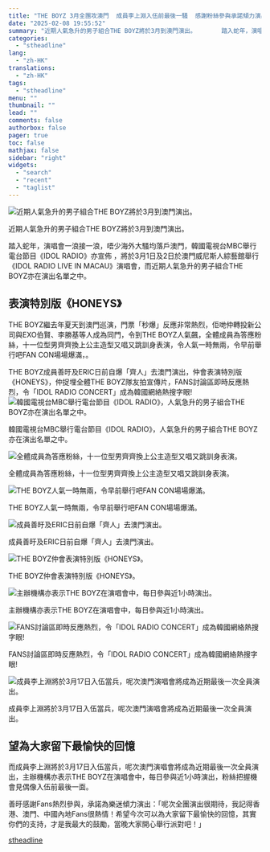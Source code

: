 ```yaml
---
title: "THE BOYZ 3月全團攻澳門  成員李上淵入伍前最後一騷  感謝粉絲參與承諾傾力演出"
date: "2025-02-08 19:55:52"
summary: "近期人氣急升的男子組合THE BOYZ將於3月到澳門演出。       踏入蛇年，演唱會一浪..."
categories:
  - "stheadline"
lang:
  - "zh-HK"
translations:
  - "zh-HK"
tags:
  - "stheadline"
menu: ""
thumbnail: ""
lead: ""
comments: false
authorbox: false
pager: true
toc: false
mathjax: false
sidebar: "right"
widgets:
  - "search"
  - "recent"
  - "taglist"
---
```


![近期人氣急升的男子組合THE BOYZ將於3月到澳門演出。](https://image.stheadline.com/f/680p0/0x0/100/none/d36bdc026870124adaa8ec37786cbb9b/stheadline/inewsmedia/20250208/_2025020819270854351.jpg)

近期人氣急升的男子組合THE BOYZ將於3月到澳門演出。




踏入蛇年，演唱會一浪接一浪，唔少海外大騷均落戶澳門，韓國電視台MBC舉行電台節目《IDOL RADIO》亦宣佈 ，將於3月1日及2日於澳門威尼斯人綜藝館舉行《IDOL RADIO LIVE IN MACAU》演唱會，而近期人氣急升的男子組合THE BOYZ亦在演出名單之中。

表演特別版《HONEYS》
-------------

THE BOYZ繼去年夏天到澳門巡演，門票「秒爆」反應非常熱烈，佢哋仲轉投新公司與EXO伯賢、李勝基等人成為同門，令到THE BOYZ人氣飆，全體成員為答應粉絲，十一位型男齊齊換上公主造型又唱又跳訓身表演，令人氣一時無兩，令早前舉行吧FAN CON場場爆滿，。

THE BOYZ成員善旴及ERIC日前自爆「齊人」去澳門演出，仲會表演特別版《HONEYS》，仲捉埋全體THE BOYZ隊友拍宣傳片，FANS討論區即時反應熱烈，令「IDOL RADIO CONCERT」成為韓國網絡熱搜字眼!
 ![韓國電視台MBC舉行電台節目《IDOL RADIO》，人氣急升的男子組合THE BOYZ亦在演出名單之中。](https://image.hkhl.hk/f/1024p0/0x0/100/none/e51f141f160e6a70868f95cadc8d8346/2025-02/MBCIDOLRADIO01.jpg)


韓國電視台MBC舉行電台節目《IDOL RADIO》，人氣急升的男子組合THE BOYZ亦在演出名單之中。



 ![全體成員為答應粉絲，十一位型男齊齊換上公主造型又唱又跳訓身表演。](https://image.hkhl.hk/f/1024p0/0x0/100/none/046bceb640395aa248d48331065599ad/2025-02/PRINCESS01.jpg)


全體成員為答應粉絲，十一位型男齊齊換上公主造型又唱又跳訓身表演。



 ![THE BOYZ人氣一時無兩，令早前舉行吧FAN CON場場爆滿。](https://image.hkhl.hk/f/1024p0/0x0/100/none/801f675c60aa0833226670f35bc3520d/2025-02/PRINCESS02.jpg)


THE BOYZ人氣一時無兩，令早前舉行吧FAN CON場場爆滿。



 ![成員善旴及ERIC日前自爆「齊人」去澳門演出。](https://image.hkhl.hk/f/1024p0/0x0/100/none/b415476de5538198975d1e1740836503/2025-02/THEBOYZ_BANNER.jpg)


成員善旴及ERIC日前自爆「齊人」去澳門演出。



 ![THE BOYZ仲會表演特別版《HONEYS》。](https://image.hkhl.hk/f/1024p0/0x0/100/none/1cab7ee646d32b03ec42551d8ec89953/2025-02/THEBOYZ_PHOTO2_1_.jpg)


THE BOYZ仲會表演特別版《HONEYS》。



 ![主辦機構亦表示THE BOYZ在演唱會中，每日參與近1小時演出。](https://image.hkhl.hk/f/1024p0/0x0/100/none/976a073d50d34690f5d183e31e8455e7/2025-02/THEBOYZ_PHOTO2_2_.jpg)


主辦機構亦表示THE BOYZ在演唱會中，每日參與近1小時演出。



 ![FANS討論區即時反應熱烈，令「IDOL RADIO CONCERT」成為韓國網絡熱搜字眼!](https://image.hkhl.hk/f/1024p0/0x0/100/none/6c9666858e6766576188920a9da1d863/2025-02/X_TWITTER_1.jpg)


FANS討論區即時反應熱烈，令「IDOL RADIO CONCERT」成為韓國網絡熱搜字眼!



 ![成員李上淵將於3月17日入伍當兵，呢次澳門演唱會將成為近期最後一次全員演出。](https://image.hkhl.hk/f/1024p0/0x0/100/none/528e71b22d74fdfc214d41a266ad7181/2025-02/173901346392896.jpg)


成員李上淵將於3月17日入伍當兵，呢次澳門演唱會將成為近期最後一次全員演出。




望為大家留下最愉快的回憶
------------

而成員李上淵將於3月17日入伍當兵，呢次澳門演唱會將成為近期最後一次全員演出，主辦機構亦表示THE BOYZ在演唱會中，每日參與近1小時演出，粉絲把握機會見偶像入伍前最後一面。

善旴感謝Fans熱烈參與，承諾為樂迷傾力演出：「呢次全團演出很期待，我記得香港、澳門、中國內地Fans很熱情！希望今次可以為大家留下最愉快的回憶，其實你們的支持，才是我最大的鼓勵，當晚大家開心舉行派對吧！」

[stheadline](https://std.stheadline.com/realtime/article/2051612/即時-娛樂-THE-BOYZ-3月全團攻澳門-成員李上淵入伍前最後一騷-感謝粉絲參與承諾傾力演出)
